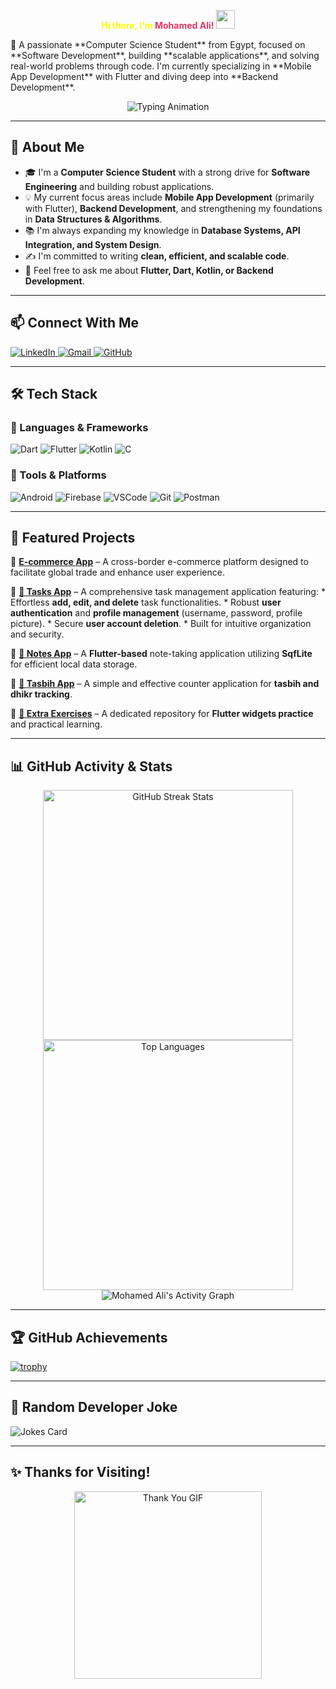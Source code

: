<p align="center" style="font-weight: bold;color:yellow ; ">
  Hi there, I'm <span style="color: #eb3461;">Mohamed Ali!</span> <img src="https://media.giphy.com/media/hvRJCLFzcasrR4ia7z/giphy.gif" width="30" color="green">
</p>

<p align="left">
  🚀 A passionate **Computer Science Student** from Egypt, focused on **Software Development**, building **scalable applications**, and solving real-world problems through code. I'm currently specializing in **Mobile App Development** with Flutter and diving deep into **Backend Development**.
</p>

<p align="center">
  <img src="https://readme-typing-svg.demolab.com?font=Fira+Code&size=29&pause=1000&color=eb3461&width=500&lines=Welcome+to+my+GitHub+Profile!;Flutter+Developer!;Backend+Learner!;CSE+Student!" alt="Typing Animation">
</p>

---

## 🚀 About Me

- 🎓 I'm a **Computer Science Student** with a strong drive for **Software Engineering** and building robust applications.
- 💡 My current focus areas include **Mobile App Development** (primarily with Flutter), **Backend Development**, and strengthening my foundations in **Data Structures & Algorithms**.
- 📚 I'm always expanding my knowledge in **Database Systems, API Integration, and System Design**.
- ✍️ I'm committed to writing **clean, efficient, and scalable code**.
- 💬 Feel free to ask me about **Flutter, Dart, Kotlin, or Backend Development**.

---

## 📫 Connect With Me

<p align="left">
  <a href="https://www.linkedin.com/in/muhamed-ali-shaltoot/">
    <img src="https://img.shields.io/badge/LinkedIn-0077B5?style=for-the-badge&logo=linkedin&logoColor=white" alt="LinkedIn">
  </a>
  <a href="mailto:mohamedali3092002@gmail.com">
    <img src="https://img.shields.io/badge/Email-D14836?style=for-the-badge&logo=gmail&logoColor=white" alt="Gmail">
  </a>
  <a href="https://github.com/MohamedAliShaltoot">
    <img src="https://img.shields.io/badge/GitHub-181717?style=for-the-badge&logo=github&logoColor=white&labelColor=black" alt="GitHub">
  </a>
</p>

---

## 🛠️ Tech Stack

### 🔹 Languages & Frameworks
![Dart](https://img.shields.io/badge/Dart-0175C2?style=for-the-badge&logo=dart&logoColor=white)
![Flutter](https://img.shields.io/badge/Flutter-02569B?style=for-the-badge&logo=flutter&logoColor=white)
![Kotlin](https://img.shields.io/badge/Kotlin-0095D5?style=for-the-badge&logo=kotlin&logoColor=white)
![C](https://img.shields.io/badge/C-00599C?style=for-the-badge&logo=c&logoColor=white)

### 🔹 Tools & Platforms
![Android](https://img.shields.io/badge/Android-3DDC84?style=for-the-badge&logo=android&logoColor=white)
![Firebase](https://img.shields.io/badge/Firebase-ffca28?style=for-the-badge&logo=firebase&logoColor=black)
![VSCode](https://img.shields.io/badge/VS%20Code-007ACC?style=for-the-badge&logo=visual-studio-code&logoColor=white)
![Git](https://img.shields.io/badge/Git-F05032?style=for-the-badge&logo=git&logoColor=white)
![Postman](https://img.shields.io/badge/Postman-FF6C37?style=for-the-badge&logo=postman&logoColor=white)

---

## 📂 Featured Projects

🔹 **[E-commerce App](https://github.com/MohamedAliShaltoot/NTI_E-commerce-Stylish-App-)** – A cross-border e-commerce platform designed to facilitate global trade and enhance user experience.

🔹 **[📒 Tasks App](https://github.com/MohamedAliShaltoot/TODO_App_with_APIs_Integration-)** – A comprehensive task management application featuring:
    * Effortless **add, edit, and delete** task functionalities.
    * Robust **user authentication** and **profile management** (username, password, profile picture).
    * Secure **user account deletion**.
    * Built for intuitive organization and security.

🔹 **[📒 Notes App](https://github.com/MohamedAliShaltoot/TODo_App)** – A **Flutter-based** note-taking application utilizing **SqfLite** for efficient local data storage.

🔹 **[🕌 Tasbih App](https://github.com/MohamedAliShaltoot/Tasbih-application)** – A simple and effective counter application for **tasbih and dhikr tracking**.

🔹 **[📌 Extra Exercises](https://github.com/MohamedAliShaltoot/Apply-on-widgets)** – A dedicated repository for **Flutter widgets practice** and practical learning.

---

## 📊 GitHub Activity & Stats

<p align="center">
  <img src="https://github-readme-streak-stats.herokuapp.com?user=MohamedAliShaltoot&theme=tokyonight" width="400" alt="GitHub Streak Stats">
  <img src="https://github-readme-stats.vercel.app/api/top-langs/?username=MohamedAliShaltoot&layout=compact&langs_count=8&theme=tokyonight" width="400" alt="Top Languages">
  <img src="https://github-readme-activity-graph.vercel.app/graph?username=MohamedAliShaltoot&theme=tokyonight" alt="Mohamed Ali's Activity Graph" />
</p>

---

## 🏆 GitHub Achievements

[![trophy](https://github-profile-trophy.vercel.app/?username=MohamedAliShaltoot&theme=darkhub)](https://github.com/ryo-ma/github-profile-trophy)

---

## 🤣 Random Developer Joke

![Jokes Card](https://readme-jokes.vercel.app/api?theme=tokyonight)

---

## ✨ Thanks for Visiting!

<p align="center">
  <img src="https://media.giphy.com/media/efyWw3dE26hU0s2k8t/giphy.gif" width="300" alt="Thank You GIF">
</p>
